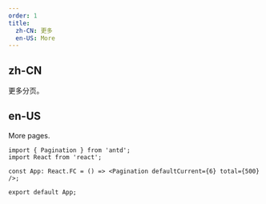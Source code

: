 ```yaml
---
order: 1
title:
  zh-CN: 更多
  en-US: More
---
```


## zh-CN

更多分页。

## en-US

More pages.

```tsx
import { Pagination } from 'antd';
import React from 'react';

const App: React.FC = () => <Pagination defaultCurrent={6} total={500} />;

export default App;
```
